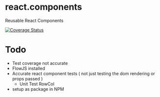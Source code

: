 # react.components
Reusable React Components

[![Coverage Status](https://coveralls.io/repos/github/ohyde/react.components/badge.svg?branch=master)](https://coveralls.io/github/ohyde/react.components?branch=master)


# Todo
- Test coverage not accurate
- FlowJS installed
- Accurate react component tests ( not just testing the dom rendering or props passed )
  - Unit Test RowCol
- setup as package in NPM
